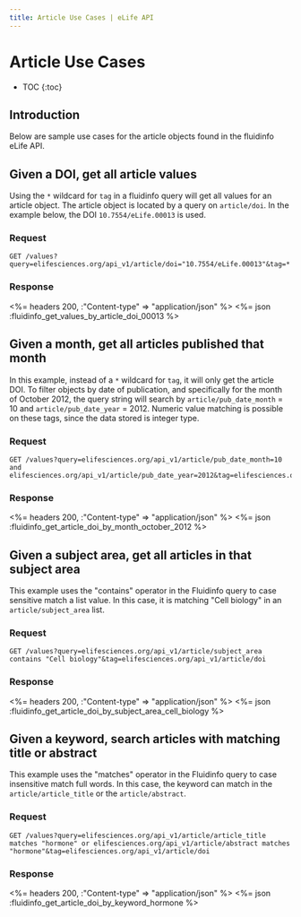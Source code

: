 ```yaml
---
title: Article Use Cases | eLife API
---
```


# Article Use Cases

* TOC
{:toc}

## Introduction

Below are sample use cases for the article objects found in the fluidinfo eLife API.

## Given a DOI, get all article values

Using the `*` wildcard for `tag` in a fluidinfo query will get all values for an article object. The article object is located by a query on `article/doi`. In the example below, the DOI `10.7554/eLife.00013` is used.

### Request

    GET /values?query=elifesciences.org/api_v1/article/doi="10.7554/eLife.00013"&tag=*

### Response

<%= headers 200,  :"Content-type" => "application/json" %>
<%= json :fluidinfo_get_values_by_article_doi_00013 %>

## Given a month, get all articles published that month

In this example, instead of a `*` wildcard for `tag`, it will only get the article DOI. To filter objects by date of publication, and specifically for the month of October 2012, the query string will search by `article/pub_date_month` = 10 and `article/pub_date_year` = 2012. Numeric value matching is possible on these tags, since the data stored is integer type.

### Request

    GET /values?query=elifesciences.org/api_v1/article/pub_date_month=10 and elifesciences.org/api_v1/article/pub_date_year=2012&tag=elifesciences.org/api_v1/article/doi

### Response

<%= headers 200,  :"Content-type" => "application/json" %>
<%= json :fluidinfo_get_article_doi_by_month_october_2012 %>

## Given a subject area, get all articles in that subject area

This example uses the "contains" operator in the Fluidinfo query to case sensitive match a list value. In this case, it is matching "Cell biology" in an `article/subject_area` list.

### Request

    GET /values?query=elifesciences.org/api_v1/article/subject_area contains "Cell biology"&tag=elifesciences.org/api_v1/article/doi

### Response

<%= headers 200,  :"Content-type" => "application/json" %>
<%= json :fluidinfo_get_article_doi_by_subject_area_cell_biology %>

## Given a keyword, search articles with matching title or abstract

This example uses the "matches" operator in the Fluidinfo query to case insensitive match full words. In this case, the keyword can match in the `article/article_title` or the `article/abstract`.

### Request

    GET /values?query=elifesciences.org/api_v1/article/article_title matches "hormone" or elifesciences.org/api_v1/article/abstract matches "hormone"&tag=elifesciences.org/api_v1/article/doi

### Response

<%= headers 200,  :"Content-type" => "application/json" %>
<%= json :fluidinfo_get_article_doi_by_keyword_hormone %>

